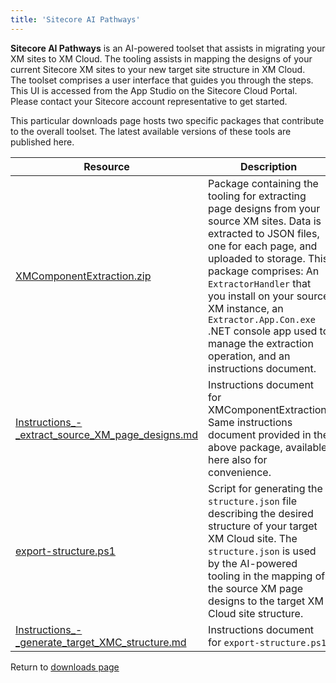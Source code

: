 ```yaml
---
title: 'Sitecore AI Pathways'
---
```

**Sitecore AI Pathways** is an AI-powered toolset that assists in migrating your XM sites to XM Cloud. The tooling assists in mapping the designs of your current Sitecore XM sites to your new target site structure in XM Cloud.\
The toolset comprises a user interface that guides you through the steps. This UI is accessed from the App Studio on the Sitecore Cloud Portal.\
Please contact your Sitecore account representative to get started.

This particular downloads page hosts two specific packages that contribute to the overall toolset. The latest available versions of these tools are published here.

Resource | Description
--- | ---
[XMComponentExtraction.zip](https://scdp.blob.core.windows.net/downloads/Sitecore_AI_Pathways/XMComponentExtraction-1.0.0.zip) | Package containing the tooling for extracting page designs from your source XM sites. Data is extracted to JSON files, one for each page, and uploaded to storage. This package comprises: An `ExtractorHandler` that you install on your source XM instance, an `Extractor.App.Con.exe` .NET console app used to manage the extraction operation, and an instructions document.  
[Instructions_-_extract_source_XM_page_designs.md](https://scdp.blob.core.windows.net/downloads/Sitecore_AI_Pathways/Instructions_-_extract_source_XM_page_designs.md) | Instructions document for XMComponentExtraction. Same instructions document provided in the above package, available here also for convenience.
[export-structure.ps1](https://scdp.blob.core.windows.net/downloads/Sitecore_AI_Pathways/Placeholder.txt) | Script for generating the `structure.json` file describing the desired structure of your target XM Cloud site. The `structure.json` is used by the AI-powered tooling in the mapping of the source XM page designs to the target XM Cloud site structure. 
[Instructions_-_generate_target_XMC_structure.md](https://scdp.blob.core.windows.net/downloads/Sitecore_AI_Pathways/Instructions_-_generate_target_XMC_structure.md) | Instructions document for `export-structure.ps1`.

Return to [downloads page](/downloads)